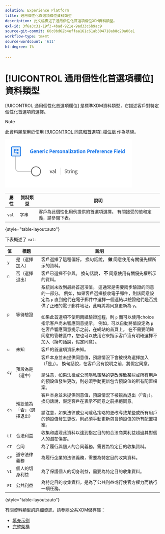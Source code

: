 ```yaml
---
solution: Experience Platform
title: 通用個性化首選項欄位資料類型
description: 此文檔概述了通用個性化首選項欄位XDM資料類型。
exl-id: 3f6a3c31-19f3-4bad-921e-9ad33c6b9ac9
source-git-commit: 60c0bd62b4effaa161c61ab304718ab8c20a06e1
workflow-type: tm+mt
source-wordcount: '611'
ht-degree: 1%

---
```


# [!UICONTROL 通用個性化首選項欄位] 資料類型

[!UICONTROL 通用個性化首選項欄位] 是標準XDM資料類型，它描述客戶對特定個性化首選項的選擇。

>[!NOTE]
>
>此資料類型用於使用 [[!UICONTROL 同意和首選項] 欄位組](../field-groups/profile/consents.md) 作為基線。

![](../images/data-types/personalization-field.png)

| 屬性 | 資料類型 | 說明 |
| --- | --- | --- |
| `val` | 字串 | 客戶為此個性化用例提供的首選項選擇。 有關接受的值和定義，請參閱下表。 |

{style="table-layout:auto"}

下表概述了 `val`:

| 值 | 標題 | 說明 |
| --- | --- | --- |
| `y` | 是（選擇加入） | 客戶選擇了這種偏好。 換句話說， **做** 同意使用有關優先權所示的資料。 |
| `n` | 否（選擇退出） | 客戶已選擇不參與。 換句話說， **不** 同意使用有關優先權所示的資料。 |
| `p` | 等待驗證 | 系統尚未收到最終首選項值。 這通常是需要兩步驗證的同意的一部分。 例如，如果客戶選擇接收電子郵件，則該同意設定為 `p` 直到他們在電子郵件中選擇一個連結以驗證他們是否提供了正確的電子郵件地址，此時將將同意更新為 `y`。<br><br>如果此首選項不使用兩組驗證進程，則 `p` 而可以使用choice指示客戶尚未響應同意提示。 例如，可以自動將值設定為 `p` 在客戶響應同意提示之前，在網站的首頁上。 在不需要明確同意的管轄區中，您也可以使用它來指示客戶沒有明確選擇不加入（換句話說，假定同意）。 |
| `u` | 未知 | 客戶的首選項資訊未知。 |
| `dy` | 預設為是（選中） | 客戶本身並未提供同意值，預設情況下會被視為選擇加入（「是」）。 換句話說，在客戶另有說明之前，將假定同意。<br><br>請注意，如果法律或公司隱私策略的更改導致某些或所有用戶的預設值發生更改，則必須手動更新包含預設值的所有配置檔案。 |
| `dn` | 預設值為「否」（選擇退出） | 客戶本身並未提供同意值，預設情況下被視為退出（「否」）。 換句話說，假定客戶在表示不同意之前拒絕同意。<br><br>請注意，如果法律或公司隱私策略的更改導致某些或所有用戶的預設值發生更改，則必須手動更新包含預設值的所有配置檔案。 |
| `LI` | 合法利益 | 收集和處理此資料以達到指定目的的合法商業利益超過其對個人的潛在傷害。 |
| `CT` | 合同 | 為了履行與個人的合同義務，需要為特定目的收集資料。 |
| `CP` | 遵守法律義務 | 為履行企業的法律義務，需要為特定目的收集資料。 |
| `VI` | 個人的切身利益 | 為了保護個人的切身利益，需要為特定目的收集資料。 |
| `PI` | 公共利益 | 為特定目的收集資料，是為了公共利益或行使官方權力而執行一項任務。 |

{style="table-layout:auto"}

有關資料類型的詳細資訊，請參閱公共XDM儲存庫：

* [填充示例](https://github.com/adobe/xdm/blob/master/components/datatypes/consent/personalization-field.example.1.json)
* [完整架構](https://github.com/adobe/xdm/blob/master/components/datatypes/consent/personalization-field.schema.json)
